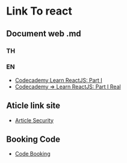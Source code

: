 # Link To react

## Document web .md

### TH


### EN

- [Codecademy Learn ReactJS: Part I](/react/react-LearnReactJSPartI-codecademy.md)
- [Codecademy => Learn ReactJS: Part I Real](https://www.codecademy.com/learn/react-101)


## Aticle link site

- [Article Security](/react/MDArticle.md)

## Booking Code

- [Code Booking](/react/BC.md)
